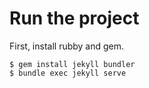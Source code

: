 # Run the project
First, install rubby and gem.

```console
$ gem install jekyll bundler
$ bundle exec jekyll serve
```